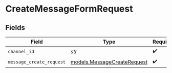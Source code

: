 # CreateMessageFormRequest


## Fields

| Field                                                            | Type                                                             | Required                                                         | Description                                                      |
| ---------------------------------------------------------------- | ---------------------------------------------------------------- | ---------------------------------------------------------------- | ---------------------------------------------------------------- |
| `channel_id`                                                     | *str*                                                            | :heavy_check_mark:                                               | N/A                                                              |
| `message_create_request`                                         | [models.MessageCreateRequest](../models/messagecreaterequest.md) | :heavy_check_mark:                                               | N/A                                                              |